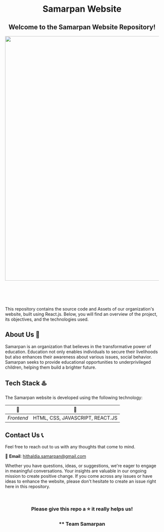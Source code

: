 <h1 align="center">
Samarpan Website
</h1>

<h2 align="center">
Welcome to the Samarpan Website Repository!
</h2>

<div align="center" style="margin-bottom: 50px;">
  <img src="https://i.postimg.cc/MK0HGXsY/imgd.jpg" width="800" />
</div>
<br><br>
This repository contains the source code and Assets of our organization's website, built using React.js. Below, you will find an overview of the project, its objectives, and the technologies used.

## About Us :star2:

Samarpan is an organization that believes in the transformative power of education. Education not only enables individuals to secure their livelihoods but also enhances their awareness about various issues, social behavior. Samarpan seeks to provide educational opportunities to underprivileged children, helping them build a brighter future.


## Tech Stack ♨️

The Samarpan website is developed using the following technology:

📑  |  🧩
------------- | -------------
_Frontend_  |  HTML, CSS, JAVASCRIPT, REACT.JS

## Contact Us 📞

Feel free to reach out to us with any thoughts that come to mind.

📧 **Email**: <a href="mailto:hithaldia.samarpan@gmail.com">hithaldia.samarpan@gmail.com</a>

Whether you have questions, ideas, or suggestions, we're eager to engage in meaningful conversations. Your insights are valuable in our ongoing mission to create positive change. If you come across any issues or have ideas to enhance the website, please don't hesitate to create an issue right here in this repository.

<br>
<h3 align="center">
  Please give this repo a ⭐ it really helps us!
</h3>
<h3 align="center">
  <strong>** Team Samarpan</strong>
</h3>
